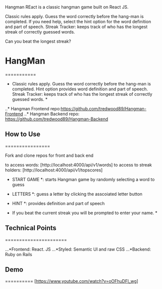 Hangman REact is a classic hangman game built on React JS.

Classic rules apply. Guess the word correctly before the hang-man is completed.
If you need help, select the hint option for the word definition and part of speech.
Streak Tracker: keeps track of who has the longest streak of correctly guessed words.


Can you beat the longest streak?


# HangMan #
===========

* Classic rules apply. Guess the word correctly before the hang-man is completed.
Hint option provides word definition and part of speech.
Streak Tracker: keeps track of who has the longest streak of correctly guessed words. *

..* Hangman Frontend repo:https://github.com/tredwood89/Hangman-Frontend 
..* Hangman Backend repo: https://github.com/tredwood89/Hangman-Backend


## How to Use ##
================

Fork and clone repos for front and back end

to access words: [http://localhost:4000/api/v1/words]
to access to streak holders: [http://localhost:4000/api/v1/topscores]

* START GAME *: starts Hangman game by randomly selecting a word to guess
* LETTERS *: guess a letter by clicking the asscoiated letter button
* HINT *: provides definition and part of speech

* If you beat the current streak you will be prompted to enter your name. *

## Technical Points ##
======================

...*Frontend: React. JS
...*Styled: Semantic UI and raw CSS
...*Backend: Ruby on Rails

## Demo ##
==========
[https://www.youtube.com/watch?v=oOFhuDFl_wg]





